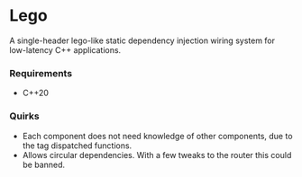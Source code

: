 # Lego
A single-header lego-like static dependency injection wiring system for low-latency C++ applications.

### Requirements
- C++20

### Quirks
- Each component does not need knowledge of other components, due to the tag dispatched functions.
- Allows circular dependencies. With a few tweaks to the router this could be banned.
